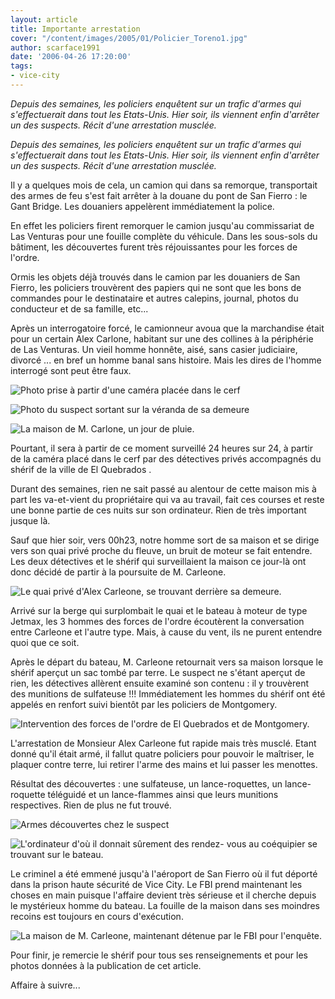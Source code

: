 ```yaml
---
layout: article
title: Importante arrestation
cover: "/content/images/2005/01/Policier_Toreno1.jpg"
author: scarface1991
date: '2006-04-26 17:20:00'
tags:
- vice-city
---
```


_Depuis des semaines, les policiers enquêtent sur un trafic d'armes qui s'effectuerait dans tout les Etats-Unis. Hier soir, ils viennent enfin d'arrêter un des suspects. Récit d'une arrestation musclée._

_Depuis des semaines, les policiers enquêtent sur un trafic d'armes qui s'effectuerait dans tout les Etats-Unis. Hier soir, ils viennent enfin d'arrêter un des suspects. Récit d'une arrestation musclée._

Il y a quelques mois de cela, un camion qui dans sa remorque, transportait des armes de feu s'est fait arrêter à la douane du pont de San Fierro : le Gant Bridge. Les douaniers appelèrent immédiatement la police.

En effet les policiers firent remorquer le camion jusqu'au commissariat de Las Venturas pour une fouille complète du véhicule. Dans les sous-sols du bâtiment, les découvertes furent très réjouissantes pour les forces de l'ordre.

Ormis les objets déjà trouvés dans le camion par les douaniers de San Fierro, les policiers trouvèrent des papiers qui ne sont que les bons de commandes pour le destinataire et autres calepins, journal, photos du conducteur et de sa famille, etc...

Après un interrogatoire forcé, le camionneur avoua que la marchandise était pour un certain Alex Carlone, habitant sur une des collines à la périphérie de Las Venturas. Un vieil homme honnête, aisé, sans casier judiciaire, divorcé ... en bref un homme banal sans histoire. Mais les dires de l'homme interrogé sont peut être faux.

![Photo prise à partir d'une caméra placée dans le cerf](  /content/images/2005/01/Maison_Toreno1.jpg)

![Photo du suspect sortant sur la véranda de sa demeure](  /content/images/2005/01/Alex_Carleone.jpg)

![La maison de M. Carlone, un jour de pluie.](  /content/images/2005/01/Maison_Toreno2.jpg)

Pourtant, il sera à partir de ce moment surveillé 24 heures sur 24, à partir de la caméra placé dans le cerf par des détectives privés accompagnés du shérif de la ville de El Quebrados .

Durant des semaines, rien ne sait passé au alentour de cette maison mis à part les va-et-vient du propriétaire qui va au travail, fait ces courses et reste une bonne partie de ces nuits sur son ordinateur. Rien de très important jusque là.

Sauf que hier soir, vers 00h23, notre homme sort de sa maison et se dirige vers son quai privé proche du fleuve, un bruit de moteur se fait entendre. Les deux détectives et le shérif qui surveillaient la maison ce jour-là ont donc décidé de partir à la poursuite de M. Carleone.

![Le quai privé d'Alex Carleone, se trouvant derrière sa demeure.](  /content/images/2005/01/Quai_Toreno.jpg)

Arrivé sur la berge qui surplombait le quai et le bateau à moteur de type Jetmax, les 3 hommes des forces de l'ordre écoutèrent la conversation entre Carleone et l'autre type. Mais, à cause du vent, ils ne purent entendre quoi que ce soit.

Après le départ du bateau, M. Carleone retournait vers sa maison lorsque le shérif aperçut un sac tombé par terre. Le suspect ne s'étant aperçut de rien, les détectives allèrent ensuite examiné son contenu : il y trouvèrent des munitions de sulfateuse !!! Immédiatement les hommes du shérif ont été appelés en renfort suivi bientôt par les policiers de Montgomery.

![Intervention des forces de l'ordre de El Quebrados et de Montgomery.](  /content/images/2005/01/Policier_Toreno2.jpg)

L'arrestation de Monsieur Alex Carleone fut rapide mais très musclé. Etant donné qu'il était armé, il fallut quatre policiers pour pouvoir le maîtriser, le plaquer contre terre, lui retirer l'arme des mains et lui passer les menottes.

Résultat des découvertes : une sulfateuse, un lance-roquettes, un lance-roquette téléguidé et un lance-flammes ainsi que leurs munitions respectives. Rien de plus ne fut trouvé.

![Armes découvertes chez le suspect](  /content/images/2005/01/Armes_Toreno.jpg)

![L'ordinateur d'où il donnait sûrement des rendez- vous au coéquipier se trouvant sur le bateau.](  /content/images/2005/01/Bureau_Toreno.jpg)

Le criminel a été emmené jusqu'à l'aéroport de San Fierro où il fut déporté dans la prison haute sécurité de Vice City. Le FBI prend maintenant les choses en main puisque l'affaire devient très sérieuse et il cherche depuis le mystérieux homme du bateau. La fouille de la maison dans ses moindres recoins est toujours en cours d'exécution.

![La maison de M. Carleone, maintenant détenue par le FBI pour l'enquête.](  /content/images/2005/01/Maison_Toreno3.jpg)

Pour finir, je remercie le shérif pour tous ses renseignements et pour les photos données à la publication de cet article.

Affaire à suivre...

<!--kg-card-end: markdown-->
